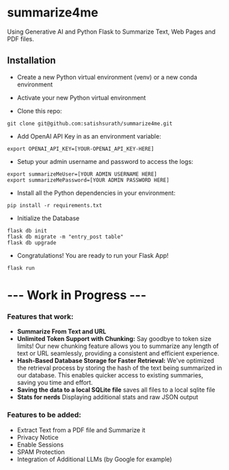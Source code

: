 # summarize4me

Using Generative AI and Python Flask to Summarize Text, Web Pages and PDF files.

## Installation

- Create a new Python virtual environment (venv) or a new conda environment
- Activate your new Python virtual environment
  

- Clone this repo:
```shell
git clone git@github.com:satishsurath/summarize4me.git
```
- Add OpenAI API Key in as an environment variable:
```shell
export OPENAI_API_KEY=[YOUR-OPENAI_API_KEY-HERE]
```
- Setup your admin username and password to access the logs:
```shell
export summarizeMeUser=[YOUR ADMIN USERNAME HERE]
export summarizeMePassword=[YOUR ADMIN PASSWORD HERE]
```
- Install all the Python dependencies in your environment:
```shell
pip install -r requirements.txt
```
- Initialize the Database 
```shell
flask db init
flask db migrate -m "entry_post table"
flask db upgrade
```
- Congratulations! You are ready to run your Flask App!
```shell
flask run
```

# --- Work in Progress --- 

### Features that work:
- **Summarize From Text and URL** 
- **Unlimited Token Support with Chunking:** Say goodbye to token size limits! Our new chunking feature allows you to summarize any length of text or URL seamlessly, providing a consistent and efficient experience.
- **Hash-Based Database Storage for Faster Retrieval:** We've optimized the retrieval process by storing the hash of the text being summarized in our database. This enables quicker access to existing summaries, saving you time and effort.
- **Saving the data to a local SQLite file** saves all files to a local sqlite file
- **Stats for nerds** Displaying additional stats and raw JSON output

### Features to be added:

- Extract Text from a PDF file and Summarize it
- Privacy Notice
- Enable Sessions
- SPAM Protection
- Integration of Additional LLMs (by Google for example)